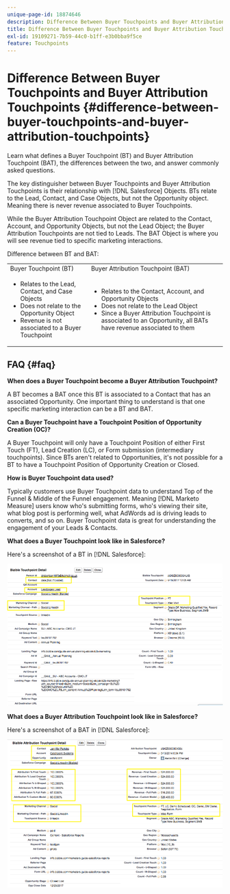 ```yaml
---
unique-page-id: 18874646
description: Difference Between Buyer Touchpoints and Buyer Attribution Touchpoints - [!DNL Marketo Measure]
title: Difference Between Buyer Touchpoints and Buyer Attribution Touchpoints
exl-id: 19109271-7b59-44c0-b1ff-e3b0bba9f5ce
feature: Touchpoints
---
```

# Difference Between Buyer Touchpoints and Buyer Attribution Touchpoints {#difference-between-buyer-touchpoints-and-buyer-attribution-touchpoints}

Learn what defines a Buyer Touchpoint (BT) and Buyer Attribution Touchpoint (BAT), the differences between the two, and answer commonly asked questions.

The key distinguisher between Buyer Touchpoints and Buyer Attribution Touchpoints is their relationship with [!DNL Salesforce] Objects. BTs relate to the Lead, Contact, and Case Objects, but not the Opportunity object. Meaning there is never revenue associated to Buyer Touchpoints.

While the Buyer Attribution Touchpoint Object are related to the Contact, Account, and Opportunity Objects, but not the Lead Object; the  Buyer Attribution Touchpoints are not tied to Leads. The BAT Object is where you will see revenue tied to specific marketing interactions.

Difference between BT and BAT:

<table> 
 <colgroup> 
  <col> 
  <col> 
 </colgroup> 
 <tbody> 
  <tr> 
   <td>Buyer Touchpoint (BT)</td> 
   <td>Buyer Attribution Touchpoint (BAT)</td> 
  </tr> 
  <tr> 
   <td> 
    <ul> 
     <li>Relates to the Lead, Contact, and Case Objects</li> 
     <li>Does not relate to the Opportunity Object</li> 
     <li>Revenue is not associated to a Buyer Touchpoint</li> 
    </ul></td> 
   <td> 
    <ul> 
     <li>Relates to the Contact, Account, and Opportunity Objects</li> 
     <li>Does not relate to the Lead Object</li> 
     <li>Since a Buyer Attribution Touchpoint is associated to an Opportunity, all BATs have revenue associated to them</li> 
    </ul></td> 
  </tr> 
 </tbody> 
</table>

## FAQ {#faq}

**When does a Buyer Touchpoint become a Buyer Attribution Touchpoint?**

A BT becomes a BAT once this BT is associated to a Contact that has an associated Opportunity. One important thing to understand is that one specific marketing interaction can be a BT and BAT.

**Can a Buyer Touchpoint have a Touchpoint Position of Opportunity Creation (OC)?**

A Buyer Touchpoint will only have a Touchpoint Position of either First Touch (FT), Lead Creation (LC), or Form submission (intermediary touchpoints). Since BTs aren't related to Opportunities, it's not possible for a BT to have a Touchpoint Position of Opportunity Creation or Closed.

**How is Buyer Touchpoint data used?**

Typically customers use Buyer Touchpoint data to understand Top of the Funnel & Middle of the Funnel engagement. Meaning [!DNL Marketo Measure] users know who's submitting forms, who's viewing their site, what blog post is performing well, what AdWords ad is driving leads to converts, and so on. Buyer Touchpoint data is great for understanding the engagement of your Leads & Contacts.

**What does a Buyer Touchpoint look like in Salesforce?**

Here's a screenshot of a BT in [!DNL Salesforce]:

![](assets/1.png)

**What does a Buyer Attribution Touchpoint look like in Salesforce?**

Here's a screenshot of a BAT in [!DNL Salesforce]:

![](assets/2.png)

